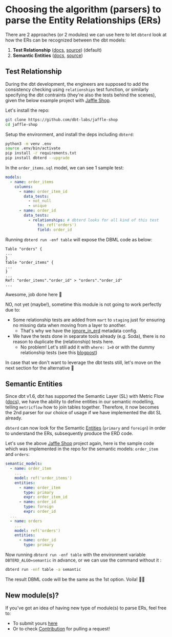 # Choosing the algorithm (parsers) to parse the Entity Relationships (ERs)

There are 2 approaches (or 2 modules) we can use here to let `dbterd` look at how the ERs can be recognized between the dbt models:

1. **Test Relationship** ([docs](https://docs.getdbt.com/reference/resource-properties/data-tests#relationships), [source](https://github.com/datnguye/dbterd/blob/main/dbterd/adapters/algos/test_relationship.py)) (default)
2. **Semantic Entities** ([docs](https://docs.getdbt.com/docs/build/entities), [source](https://github.com/datnguye/dbterd/blob/main/dbterd/adapters/algos/semantic.py))

## Test Relationship

During the dbt development, the engineers are supposed to add the consistency checking using `relationships` test function, or similarly specifying the dbt contraints (they're also the tests behind the scenes), given the below example project with [Jaffle Shop](https://github.com/dbt-labs/jaffle-shop).

Let's install the repo:

```bash
git clone https://github.com/dbt-labs/jaffle-shop
cd jaffle-shop
```

Setup the environment, and install the deps including `dbterd`:

```bash
python3 -m venv .env
source .env/bin/activate
pip install -r requirements.txt
pip install dbterd --upgrade
```

In the `order_items.sql` model, we can see 1 sample test:

```yaml
models:
  - name: order_items
    columns:
      - name: order_item_id
        data_tests:
          - not_null
          - unique
      - name: order_id
        data_tests:
          - relationships: # dbterd looks for all kind of this test
              to: ref('orders')
              field: order_id
```

Running `dbterd run -enf table` will expose the DBML code as below:

```
Table "orders" {
...
}
Table "order_items" {
...
}
...
Ref: "order_items"."order_id" > "orders"."order_id"
...
```

Awesome, job done here 🎉

NO, not yet (maybe!), sometime this module is not going to work perfectly due to:

- Some relationship tests are added from `mart` to `staging` just for ensuring no missing data when moving from a layer to another.
    - That's why we have the [ignore_in_erd](https://dbterd.datnguyen.de/1.15/nav/metadata/ignore_in_erd.html) metadata config.
- We have the tests done in separate tools already (e.g. Soda), there is no reason to duplicate the (relationship) tests here.
    - No problem! Let's still add it with `where: 1=0` or with the dummy relationship tests (see this [blogpost](https://medium.com/@vaibhavchopda04/generating-erds-from-dbt-projects-a-code-driven-approach-83abb957f483))

In case that we don't want to leverage the dbt tests still, let's move on the next section for the alternative 🏃

## Semantic Entities

Since dbt v1.6, dbt has supported the Semantic Layer (SL) with Metric Flow ([docs](https://docs.getdbt.com/docs/build/about-metricflow)), we have the ability to define entities in our semantic modelling, telling `metricflow` how to join tables together. Therefore, it now becomes the 2nd parser for our choice of usage if we have implemented the dbt SL already.

`dbterd` can now look for the Semantic [Entities](https://docs.getdbt.com/docs/build/entities) (`primary` and `foreign`) in order to understand the ERs, subsequently produce the ERD code.

Let's use the above [Jaffle Shop](https://github.com/dbt-labs/jaffle-shop) project again, here is the sample code which was implemented in the repo for the semantic models: `order_item` and `orders`:

```yaml
semantic_models:
  - name: order_item
    ...
    model: ref('order_items')
    entities:
      - name: order_item
        type: primary
        expr: order_item_id
      - name: order_id
        type: foreign
        expr: order_id
  ...
  - name: orders
    ...
    model: ref('orders')
    entities:
      - name: order_id
        type: primary
```

Now running `dbterd run -enf table` with the environment variable `DBTERD_ALGO=semantic` in advance, or we can use the command without it :

```bash
dbterd run -enf table -a semantic
```

The result DBML code will be the same as the 1st option. Voila! 🎉🎉

## New module(s)?

If you've got an idea of having new type of module(s) to parse ERs, feel free to:

- To submit yours [here](https://github.com/datnguye/dbterd/issues/new/?title=[FEAT]-What-is-your-idea)
- Or to check [Contribution](./development/contributing-guide.html) for pulling a request!
